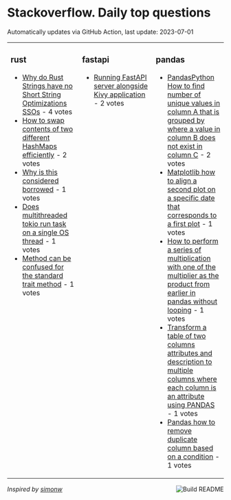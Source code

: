 # Stackoverflow. Daily top questions 

Automatically updates via GitHub Action, last update: <!-- date starts -->2023-07-01<!-- date ends -->


<table><tr><td valign="top" width="33%">

### rust
<!-- rust starts -->
* [Why do Rust Strings have no Short String Optimizations SSOs](https://stackoverflow.com/questions/76587698/why-do-rust-strings-have-no-short-string-optimizations-ssos) - 4 votes
* [How to swap contents of two different HashMaps efficiently](https://stackoverflow.com/questions/76595373/how-to-swap-contents-of-two-different-hashmaps-efficiently) - 2 votes
* [Why is this considered borrowed](https://stackoverflow.com/questions/76591002/why-is-this-considered-borrowed) - 1 votes
* [Does multithreaded tokio run task on a single OS thread](https://stackoverflow.com/questions/76589659/does-multithreaded-tokio-run-task-on-a-single-os-thread) - 1 votes
* [Method can be confused for the standard trait method](https://stackoverflow.com/questions/76588947/method-can-be-confused-for-the-standard-trait-method) - 1 votes
<!-- rust ends -->
</td><td valign="top" width="34%">


### fastapi
<!-- fastapi starts -->
* [Running FastAPI server alongside Kivy application](https://stackoverflow.com/questions/76594025/running-fastapi-server-alongside-kivy-application) - 2 votes
<!-- fastapi ends -->
</td><td valign="top" width="34%">


### pandas
<!-- pandas starts -->
* [PandasPython How to find number of unique values in column A that is grouped by where a value in column B does not exist in column C](https://stackoverflow.com/questions/76591541/pandas-python-how-to-find-number-of-unique-values-in-column-a-that-is-grouped) - 2 votes
* [Matplotlib  how to align a second plot on a specific date that corresponds to a first plot](https://stackoverflow.com/questions/76594950/matplotlib-how-to-align-a-second-plot-on-a-specific-date-that-corresponds-to-a) - 1 votes
* [How to perform a series of multiplication with one of the multiplier as the product from earlier in pandas without looping](https://stackoverflow.com/questions/76592858/how-to-perform-a-series-of-multiplication-with-one-of-the-multiplier-as-the-prod) - 1 votes
* [Transform a table of two columns attributes and description to multiple columns where each column is an attribute using PANDAS](https://stackoverflow.com/questions/76585387/transform-a-table-of-two-columns-attributes-and-description-to-multiple-column) - 1 votes
* [Pandas how to remove duplicate column based on a condition](https://stackoverflow.com/questions/76585326/pandas-how-to-remove-duplicate-column-based-on-a-condition) - 1 votes
<!-- pandas ends -->
</td></tr></table>

<a href="https://github.com/hp0404/hp0404/actions"><img src="https://github.com/hp0404/hp0404/workflows/Build%20README/badge.svg" align="right" alt="Build README"></a> <p>*Inspired by  [simonw](https://github.com/simonw/simonw)*</p>
